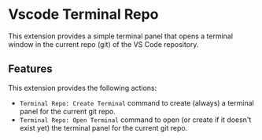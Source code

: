 # Vscode Terminal Repo

This extension provides a simple terminal panel that opens a terminal window in the current repo (git) of the VS Code repository.

## Features

This extension provides the following actions:

- `Terminal Repo: Create Terminal` command to create (always) a terminal panel for the current git repo.
- `Terminal Repo: Open Terminal` command to open (or create if it doesn't exist yet) the terminal panel for the current git repo.
